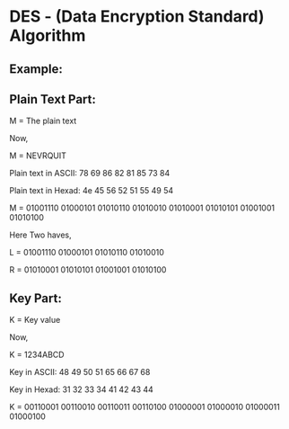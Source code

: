 # DES - (Data Encryption Standard) Algorithm

Example:
-------

Plain Text Part:
---------------

M = The plain text

Now,

M = NEVRQUIT

Plain text in ASCII: 78 69 86 82 81 85 73 84

Plain text in Hexad: 4e 45 56 52 51 55 49 54

M = 01001110 01000101 01010110 01010010 01010001 01010101 01001001 01010100

Here Two haves,

L = 01001110 01000101 01010110 01010010

R = 01010001 01010101 01001001 01010100


Key Part:
---------

K = Key value

Now,

K = 1234ABCD

Key in ASCII: 48 49 50 51 65 66 67 68

Key in Hexad: 31 32 33 34 41 42 43 44

K = 00110001 00110010 00110011 00110100 01000001 01000010 01000011 01000100

